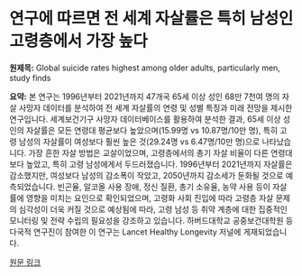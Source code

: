 # 연구에 따르면 전 세계 자살률은 특히 남성인 고령층에서 가장 높다

**원제목:** Global suicide rates highest among older adults, particularly men, study finds

**요약:** 본 연구는 1996년부터 2021년까지 47개국 65세 이상 성인 68만 7천여 명의 자살 사망자 데이터를 분석하여 전 세계 자살률의 연령 및 성별 특징과 미래 전망을 제시한 연구입니다.  세계보건기구 사망자 데이터베이스를 활용하여 분석한 결과, 65세 이상 성인의 자살률은 모든 연령대 평균보다 높았으며(15.99명 vs 10.87명/10만 명), 특히 고령 남성의 자살률이 여성보다 훨씬 높은 것(29.24명 vs 6.47명/10만 명)으로 나타났습니다.  가장 흔한 자살 방법은 교살이었으며, 고령층에서의 총기 자살 비율이 다른 연령대보다 높았고, 특히 고령 남성에게서 두드러졌습니다.  1996년부터 2021년까지 자살률은 감소했지만, 여성보다 남성의 감소폭이 작았고, 2050년까지 감소세가 둔화될 것으로 예측되었습니다.  빈곤율, 알코올 사용 장애, 정신 질환, 총기 소유율, 농약 사용 등이 자살률에 영향을 미치는 요인으로 확인되었으며,  고령화 사회 진입에 따라 고령층 자살 문제의 심각성이 더욱 커질 것으로 예상됨에 따라,  고령 남성 등 취약 계층에 대한 집중적인 모니터링 및 전략 수립의 필요성을 강조하고 있습니다.  하버드대학교 공중보건대학원 등 다국적 연구진이 참여한 이 연구는 Lancet Healthy Longevity 저널에 게재되었습니다.

[원문 링크](https://hsph.harvard.edu/news/global-suicide-rates-highest-among-older-adults-particularly-men-study-finds/)
